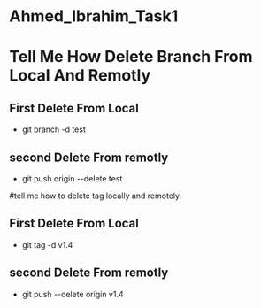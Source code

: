 # Ahmed_Ibrahim_Task1

# Tell Me How Delete Branch From Local And Remotly

## First Delete From Local
- git branch -d test

## second Delete From remotly
- git push origin --delete test


#tell me how to delete tag locally and remotely.

## First Delete From Local
- git tag -d v1.4

## second Delete From remotly
- git push --delete origin v1.4
